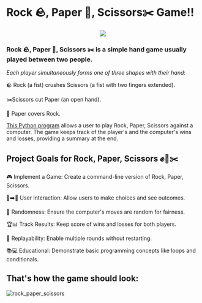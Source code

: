 # Rock 🪨, Paper 📝, Scissors✂️ Game!! 

<div align="center">
  <img src="https://i.pinimg.com/originals/b5/57/a2/b557a2913a51305a1c70387f00bd9cb6.gif">
</div>


### Rock 🪨, Paper 📝, Scissors ✂️ is a simple hand game usually played between two people. 

*Each player simultaneously forms one of three shapes with their hand:*

🪨 Rock (a fist) crushes Scissors (a fist with two fingers extended).

✂️Scissors cut Paper (an open hand).

📝 Paper covers Rock.

[This Python program](https://github.com/Viktoria-Todorova/Small_Projects/blob/Projects/Rock_paper_scissors/Rock_paper_scissors.py) allows a user to play Rock, Paper, Scissors against a computer. The game keeps track of the player's and the computer's wins and losses, providing a summary at the end.

## Project Goals for Rock, Paper, Scissors ✊📄✂️

🎮 Implement a Game: Create a command-line version of Rock, Paper, Scissors.

👤➡️🤖 User Interaction: Allow users to make choices and see outcomes.

🎲 Randomness: Ensure the computer's moves are random for fairness.


🏆📊 Track Results: Keep score of wins and losses for both players.

🔄 Replayability: Enable multiple rounds without restarting.

📚💻 Educational: Demonstrate basic programming concepts like loops and conditionals.

## That's how the game should look:

![rock_paper_scissors](https://github.com/user-attachments/assets/0727ad0e-3e8a-4ef9-a1f8-0dae21b33c30)
